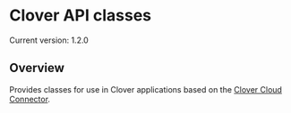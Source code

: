 # Clover API classes

<!---
!!NOTE!!  The following is automatically updated to reflect the npm version.
See the package.json postversion script, which maps to scripts/postversion.sh
Do not change this or the versioning may not reflect the npm version correctly.
--->
Current version: 1.2.0

## Overview

Provides classes for use in Clover applications based on the [Clover Cloud Connector](https://github.com/clover/remote-pay-cloud).
